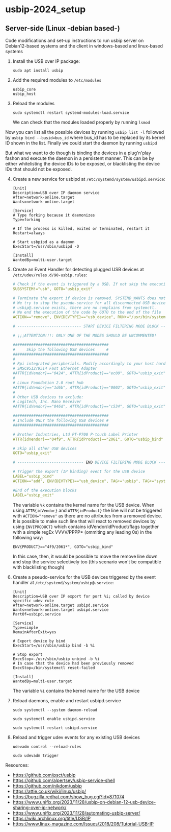 # usbip-2024_setup
## Server-side (Linux -debian based-)
Code modifications and set-up instructions to run usbip server on Debian12-based systems and the client in windows-based and linux-based systems

1. Install the USB over IP package:

    ```console
    sudo apt install usbip
    ```
2. Add the required modules to `/etc/modules`
    ```console
    usbip_core
    usbip_host
    ```
3. Reload the modules
    ```console
    sudo systemctl restart systemd-modules-load.service
    ```
    We can check that the modules loaded properly by running `lsmod`

Now you can list all the possible devices by running `usbip list -l` followed by `usbip bind --busid=bus_id` where bus_id has to be replaced by its kernel ID shown in the list. Finally we could start the daemon by running `usbipd`

But what we want to do though is binding the devices in a plug'n'play fashon and execute the daemon in a persistent manner. This can be by either whitelisting the device IDs to be exposed, or blacklisting the device IDs that should not be exposed.

4. Create a new service for usbipd at `/etc/systemd/system/usbipd.service`:
    ```desktop
    [Unit]
    Description=USB over IP daemon service
    After=network-online.target
    Wants=network-online.target

    [Service]
    # Type forking because it daemonizes
    Type=forking

    # If the process is killed, exited or terminated, restart it
    Restart=always

    # Start usbpipd as a daemon
    ExecStart=/usr/sbin/usbipd -D

    [Install]
    WantedBy=multi-user.target
    ```

5. Create an Event Handler for detecting plugged USB devices at `/etc/udev/rules.d/90-usbip.rules`:
    ```YAML
    # Check if the event is triggered by a USB. If not skip the execution
    SUBSYSTEM!="usb", GOTO="usbip_exit"

    # Terminate the export if device is removed. SYSTEMD_WANTS does not handle remove, so we use systemctl
    # We try to stop the pseudo-service for all disconnected USB devices. As it is a pseudo-service and
    # usbip@.service exists, there are no complains from systemctl.
    # We end the execution of the code by GOTO to the end of the file
    ACTION=="remove", ENV{DEVTYPE}=="usb_device", RUN+="/usr/bin/systemctl --no-block stop usbip@%k.service", GOTO="usbip_exit"

    # ---------------------------- START DEVICE FILTERING MODE BLOCK ---------------------------- #

    # ¡¡¡ATTENTION!!!: ONLY ONE OF THE MODES SHOULD BE UNCOMMENTED!

    ##########################################
    #     Skip the following USB devices     #
    ##########################################
    #
    # Rpi integrated peripherials. Modify accordingly to your host hardware
    # SMSC9512/9514 Fast Ethernet Adapter
    #ATTR{idVendor}=="0424", ATTR{idProduct}=="ec00", GOTO="usbip_exit"
    #
    # Linux Foundation 2.0 root hub
    #ATTR{idVendor}=="1d6b", ATTR{idProduct}=="0002", GOTO="usbip_exit"
    #
    # Other USB devices to exclude:
    # Logitech, Inc. Nano Receiver
    #ATTR{idVendor}=="046d", ATTR{idProduct}=="c534", GOTO="usbip_exit"

    ##########################################
    # Include ONLY the following USB devices #
    ##########################################

    # Brother Industries, Ltd PT-P700 P-touch Label Printer
    ATTR{idVendor}=="04f9", ATTR{idProduct}=="2061", GOTO="usbip_bind"

    # Skip all other USB devices
    GOTO="usbip_exit"

    # ----------------------------- END DEVICE FILTERING MODE BLOCK ----------------------------- #

    # Trigger the export (IP binding) event for the USB device
    LABEL="usbip_bind"
    ACTION=="add", ENV{DEVTYPE}=="usb_device", TAG+="usbip", TAG+="systemd", ENV{SYSTEMD_WANTS}+="usbip@%k.service"

    #End of the execution blocks
    LABEL="usbip_exit"
    ```
    The variable `%k` contains the kernel name for the USB device.
    When using `ATTR{idVendor}` and `ATTR{idProduct}` the line will not be triggered with `ACTION="remove"` as there are no attributes from a removed device.
    It is possible to make such line that will react to removed devices by using `ENV{PRODUCT}` which contains idVendor/idProduct/flags together with a simple regEx VVVV/PPPP* (ommiting any leading 0s) in the following way:
    ```
    ENV{PRODUCT}=="4f9/2061*", GOTO="usbip_bind"
    ```
    In this case, then, it would be possible to move the remove line down and stop the service selectively too (this scenario won't be compatible with blacklisting though)

6. Create a pseudo-service for the USB devices triggered by the event handler at `/etc/systemd/system/usbip@.service`:
    ```
    [Unit]
    Description=USB over IP export for port %i; called by device specific udev rule
    After=network-online.target usbipd.service
    Wants=network-online.target usbipd.service
    PartOf=usbipd.service

    [Service]
    Type=simple
    RemainAfterExit=yes

    # Export device by bind 
    ExecStart=/usr/sbin/usbip bind -b %i

    # Stop export
    ExecStop=-/usr/sbin/usbip unbind -b %i
    # In case that the device had been previously removed
    ExecStop=/bin/systemctl reset-failed

    [Install]
    WantedBy=multi-user.target
    ```
    The variable `%i` contains the kernel name for the USB device

7. Reload daemons, enable and restart usbipd.service

    ```console
    sudo systemctl --system daemon-reload

    sudo systemctl enable usbipd.service

    sudo systemctl restart usbipd.service
    ```

8. Reload and trigger udev events for any existing USB devices
    ```console
    udevadm control --reload-rules
    
    sudo udevadm trigger
    ```

Resources:
 - https://github.com/psct/usbip
 - https://github.com/alpertsev/usbip-service-shell
 - https://github.com/nikdom/usbip
 - https://attie.co.uk/wiki/linux/usbip/
 - https://bugzilla.redhat.com/show_bug.cgi?id=871074
 - https://www.unifix.org/2023/11/28/usbip-on-debian-12-usb-device-sharing-over-ip-network/
 - https://www.unifix.org/2023/11/28/automating-usbip-server/
 - https://wiki.archlinux.org/title/USB/IP
 - https://www.linux-magazine.com/Issues/2018/208/Tutorial-USB-IP
